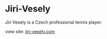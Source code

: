 # Jiri-Vesely

Jiri Vesely is a Czech professional tennis player.

view site: <a href="https://jiri-vesely.com">jiri-vesely.com</a>
